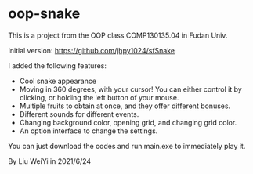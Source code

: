 # oop-snake

This is a project from the OOP class COMP130135.04 in Fudan Univ.

Initial version: https://github.com/jhpy1024/sfSnake

I added the following features:

- Cool snake appearance
- Moving in 360 degrees, with your cursor! You can either control it by clicking, or holding the left button of your mouse.
- Multiple fruits to obtain at once, and they offer different bonuses.
- Different sounds for different events.
- Changing background color, opening grid, and changing grid color.
- An option interface to change the settings. 

You can just download the codes and run main.exe to immediately play it.

By Liu WeiYi in 2021/6/24
